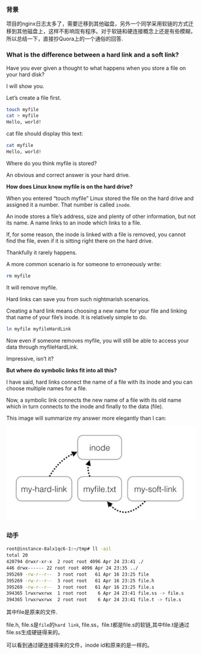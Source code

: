 <!--
author: checkking
date: 2017-04-24
title: 硬连接和软连接
tags: unix
category: unix
status: publish
summary: 
-->
### 背景
项目的nginx日志太多了，需要迁移到其他磁盘，另外一个同学采用软链的方式迁移到其他磁盘上，这样不影响现有程序。对于软链和硬连接概念上还是有些模糊，所以总结一下，直接抄Quora上的一个通俗的回答.

### What is the difference between a hard link and a soft link?
Have you ever given a thought to what happens when you store a file on your hard disk?

I will show you.

Let’s create a file first.

```bash
touch myfile
cat > myfile
Hello, world!
```

cat file should display this text:
```bash
cat myfile
Hello, world!
```

Where do you think myfile is stored?

An obvious and correct answer is your hard drive.

**How does Linux know myfile is on the hard drive?**

When you entered “touch myfile” Linux stored the file on the hard drive and assigned it a number. That number is called `inode`.

An inode stores a file’s address, size and plenty of other information, but not its name. A name links to an inode which links to a file.

If, for some reason, the inode is linked with a file is removed, you cannot find the file, even if it is sitting right there on the hard drive.

Thankfully it rarely happens.

A more common scenario is for someone to erroneously write:

```bash
rm myfile
```

It will remove myfile.

Hard links can save you from such nightmarish scenarios.

Creating a hard link means choosing a new name for your file and linking that name of your file’s inode. It is relatively simple to do.

```bash
ln myfile myfileHardLink
```

Now even if someone removes myfile, you will still be able to access your data through myfileHardLink.

Impressive, isn’t it?

**But where do symbolic links fit into all this?**

I have said, hard links connect the name of a file with its inode and you can choose multiple names for a file.

Now, a symbolic link connects the new name of a file with its old name which in turn connects to the inode and finally to the data (file).

This image will summarize my answer more elegantly than I can:

![linux soft and hard link](../../img/201704/linux_link.jpeg)


### 动手
```bash
root@instance-8alx1qc6-1:~/tmp# ll -ail
total 20
420794 drwxr-xr-x  2 root root 4096 Apr 24 23:41 ./
446 drwx------ 22 root root 4096 Apr 24 23:35 ../
395269 -rw-r--r--  3 root root   61 Apr 16 23:25 file
395269 -rw-r--r--  3 root root   61 Apr 16 23:25 file.h
395269 -rw-r--r--  3 root root   61 Apr 16 23:25 file.s
394365 lrwxrwxrwx  1 root root    6 Apr 24 23:41 file.ss -> file.s
394365 lrwxrwxrwx  2 root root    6 Apr 24 23:41 file.t -> file.s
```

其中file是原来的文件.

file.h, file.s是`file`的`hard link`, file.ss，file.t都是file.s的软链,其中file.t是通过file.ss生成硬链得来的。

可以看到通过硬连接得来的文件，inode id和原来的是一样的。

